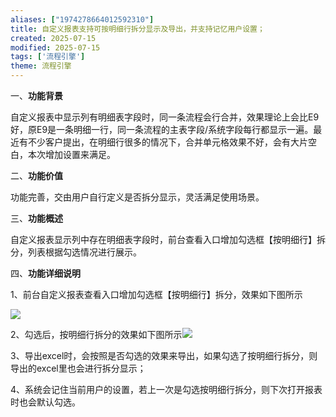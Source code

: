```yaml
---
aliases: ["1974278664012592310"]
title: 自定义报表支持可按明细行拆分显示及导出，并支持记忆用户设置；
created: 2025-07-15
modified: 2025-07-15
tags: ['流程引擎']
theme: 流程引擎
---
```


一、**功能背景**

自定义报表中显示列有明细表字段时，同一条流程会行合并，效果理论上会比E9好，原E9是一条明细一行，同一条流程的主表字段/系统字段每行都显示一遍。最近有不少客户提出，在明细行很多的情况下，合并单元格效果不好，会有大片空白，本次增加设置来满足。

二、**功能价值**

功能完善，交由用户自行定义是否拆分显示，灵活满足使用场景。

三、**功能概述**

自定义报表显示列中存在明细表字段时，前台查看入口增加勾选框【按明细行】拆分，列表根据勾选情况进行展示。

四、**功能详细说明**

1、前台自定义报表查看入口增加勾选框【按明细行】拆分，效果如下图所示

![](87bbb5583f6a459e83c3d8f604632afc.jpg)

2、勾选后，按明细行拆分的效果如下图所示![](66b987caad4e2f2dfd28f5d6466cdc65.jpg)

3、导出excel时，会按照是否勾选的效果来导出，如果勾选了按明细行拆分，则导出的excel里也会进行拆分显示；

4、系统会记住当前用户的设置，若上一次是勾选按明细行拆分，则下次打开报表时也会默认勾选。